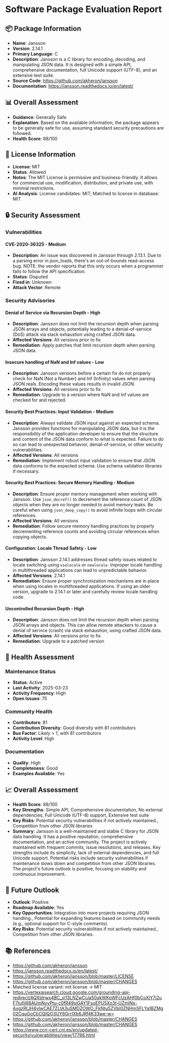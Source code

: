 # Software Package Evaluation Report

## 📦 Package Information
- **Name**: Jansson
- **Version**: 2.14.1
- **Primary Language**: C
- **Description**: Jansson is a C library for encoding, decoding, and manipulating JSON data. It is designed with a simple API, comprehensive documentation, full Unicode support (UTF-8), and an extensive test suite.
- **Source Code**: https://github.com/akheron/jansson
- **Documentation**: https://jansson.readthedocs.io/en/latest/

## 📊 Overall Assessment
- **Guidance**: Generally Safe
- **Explanation**: Based on the available information, the package appears to be generally safe for use, assuming standard security precautions are followed.
- **Health Score**: 88/100

## 📜 License Information
- **License**: MIT
- **Status**: Allowed
- **Notes**: The MIT License is permissive and business-friendly. It allows for commercial use, modification, distribution, and private use, with minimal restrictions.
- **AI Analysis**: License candidates: MIT; Matched to license in database: MIT

## 🔒 Security Assessment
### Vulnerabilities

#### CVE-2020-36325 - Medium
- **Description**: An issue was discovered in Jansson through 2.13.1. Due to a parsing error in json_loads, there's an out-of-bounds read-access bug. NOTE: the vendor reports that this only occurs when a programmer fails to follow the API specification.
- **Status**: Disputed
- **Fixed in**: Unknown
- **Attack Vector**: Remote

### Security Advisories

#### Denial of Service via Recursion Depth - High
- **Description**: Jansson does not limit the recursion depth when parsing JSON arrays and objects, potentially leading to a denial-of-service (DoS) attack via stack exhaustion using crafted JSON data.
- **Affected Versions**: All versions prior to fix
- **Remediation**: Apply patches that limit recursion depth when parsing JSON data.

#### Insecure handling of NaN and Inf values - Low
- **Description**: Jansson versions before a certain fix do not properly check for NaN (Not a Number) and Inf (Infinity) values when parsing JSON reals. Encoding these values results in invalid JSON.
- **Affected Versions**: All versions prior to fix
- **Remediation**: Upgrade to a version where NaN and Inf values are checked for and rejected.

#### Security Best Practices: Input Validation - Medium
- **Description**: Always validate JSON input against an expected schema.  Jansson provides functions for manipulating JSON data, but it is the responsibility of the application developer to ensure that the structure and content of the JSON data conform to what is expected. Failure to do so can lead to unexpected behavior, denial-of-service, or other security vulnerabilities.
- **Affected Versions**: All versions
- **Remediation**: Implement robust input validation to ensure that JSON data conforms to the expected schema. Use schema validation libraries if necessary.

#### Security Best Practices: Secure Memory Handling - Medium
- **Description**: Ensure proper memory management when working with Jansson. Use `json_decref()` to decrement the reference count of JSON objects when they are no longer needed to avoid memory leaks. Be careful when using `json_deep_copy()` to avoid infinite loops with circular references.
- **Affected Versions**: All versions
- **Remediation**: Follow secure memory handling practices by properly decrementing reference counts and avoiding circular references when copying objects.

#### Configuration: Locale Thread Safety - Low
- **Description**: Jansson 2.14.1 addresses thread safety issues related to locale switching using `uselocale` or `newlocale`. Improper locale handling in multithreaded applications can lead to unpredictable behavior.
- **Affected Versions**: 2.14.1
- **Remediation**: Ensure proper synchronization mechanisms are in place when using locales in multithreaded applications.  If using an older version, upgrade to 2.14.1 or later and carefully review locale handling code.

#### Uncontrolled Recursion Depth - High
- **Description**: Jansson does not limit the recursion depth when parsing JSON arrays and objects. This can allow remote attackers to cause a denial of service (crash) via stack exhaustion, using crafted JSON data.
- **Affected Versions**: All versions prior to fix
- **Remediation**: Upgrade to a patched version

## 🏥 Health Assessment

### Maintenance Status
- **Status**: Active
- **Last Activity**: 2025-03-23
- **Activity Frequency**: High
- **Open Issues**: 75

### Community Health
- **Contributors**: 81
- **Contribution Diversity**: Good diversity with 81 contributors
- **Bus Factor**: Likely > 1, with 81 contributors
- **Activity Level**: High

### Documentation
- **Quality**: High
- **Completeness**: Good
- **Examples Available**: Yes

## 📈 Overall Assessment
- **Health Score**: 88/100
- **Key Strengths**: Simple API, Comprehensive documentation, No external dependencies, Full Unicode (UTF-8) support, Extensive test suite
- **Key Risks**: Potential security vulnerabilities if not actively maintained., Competition from other JSON libraries
- **Summary**: Jansson is a well-maintained and stable C library for JSON data handling. It has a positive reputation, comprehensive documentation, and an active community. The project is actively maintained with frequent commits, issue resolutions, and releases. Key strengths include its simplicity, lack of external dependencies, and full Unicode support. Potential risks include security vulnerabilities if maintenance slows down and competition from other JSON libraries. The project's future outlook is positive, focusing on stability and continuous improvement.

## 🔮 Future Outlook
- **Outlook**: Positive
- **Roadmap Available**: Yes
- **Key Opportunities**: Integration into more projects requiring JSON handling., Potential for expanding features based on community needs (e.g., optional support for C-style comments).
- **Key Risks**: Potential security vulnerabilities if not actively maintained., Competition from other JSON libraries.

## 📚 References
- https://github.com/akheron/jansson
- https://jansson.readthedocs.io/en/latest/
- https://github.com/akheron/jansson/blob/master/LICENSE
- https://github.com/akheron/jansson/blob/master/CHANGES
- Matched license variant: mit license → MIT
- https://vertexaisearch.cloud.google.com/grounding-api-redirect/AQXblrwx4BC_xi13LNZwCiJa50qkWKpWFcUzAHf0bCoXiY7i2uF7tufii68AUmNvvPtu-c0fR49siGAY1FsoEPU5Xo3t-UZmlNx-AxgzRtJH4vlwCAE7ZLtA3uSMDZOWO_FkNtu5ZVbI0ZNHmSFLYa1BZMg02CquGoCbCQIQO3UY6GrrIXb6JRf4K33we-w=
- https://github.com/akheron/jansson/blob/master/CHANGES
- https://github.com/akheron/jansson/blob/master/CHANGES
- https://www.ccn-cert.cni.es/en/updated-security/vulnerabilities/view/17786.html
